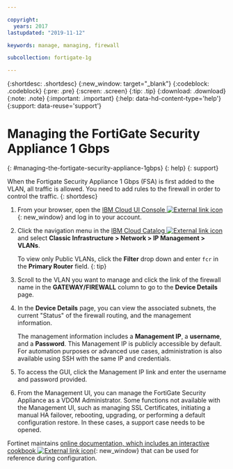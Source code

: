 ```yaml
---

copyright:
  years: 2017
lastupdated: "2019-11-12"

keywords: manage, managing, firewall

subcollection: fortigate-1g

---
```


{:shortdesc: .shortdesc}
{:new_window: target="_blank"}
{:codeblock: .codeblock}
{:pre: .pre}
{:screen: .screen}
{:tip: .tip}
{:download: .download}
{:note: .note}
{:important: .important}
{:help: data-hd-content-type='help'}
{:support: data-reuse='support'}

# Managing the FortiGate Security Appliance 1 Gbps
{: #managing-the-fortigate-security-appliance-1gbps}
{: help}
{: support}

When the Fortigate Security Appliance 1 Gbps (FSA) is first added to the VLAN, all traffic is allowed. You need to add rules to the firewall in order to control the traffic.
{: shortdesc}

1. From your browser, open the [IBM Cloud UI Console ![External link icon](../../icons/launch-glyph.svg "External link icon")](https://cloud.ibm.com/classic/security/firewalls/multivlan/provision){: new_window} and log in to your account.
2. Click the navigation menu in the [IBM Cloud Catalog ![External link icon](../../icons/launch-glyph.svg "External link icon")](https://cloud.ibm.com) and select **Classic Infrastructure > Network > IP Management > VLANs**.

	To view only Public VLANs, click the **Filter** drop down and enter ``fcr`` in the **Primary Router** field.
  {: tip}

3. Scroll to the VLAN you want to manage and click the link of the firewall name in the **GATEWAY/FIREWALL** column to go to the **Device Details** page.
4. In the **Device Details** page, you can view the associated subnets, the current "Status" of the firewall routing, and the management information.

	The management information includes a **Management IP**, a **username**, and a **Password**. This Management IP is publicly accessible by default. For automation purposes or advanced use cases, administration is also available using SSH with the same IP and credentials.
5. To access the GUI, click the Management IP link and enter the username and password provided.
6. From the Management UI, you can manage the FortiGate Security Appliance as a VDOM Administrator. Some functions not available with the Management UI, such as managing SSL Certificates, initiating a manual HA failover, rebooting, upgrading, or performing a default configuration restore. In these cases, a support case needs to be opened.

Fortinet maintains [online documentation, which includes an interactive cookbook ![External link icon](../../icons/launch-glyph.svg "External link icon")](http://cookbook.fortinet.com/fortigate/){: new_window} that can be used for reference during configuration.
